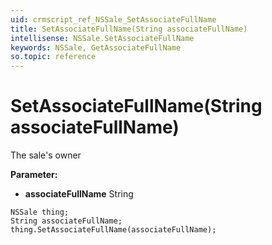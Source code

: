 ```yaml
---
uid: crmscript_ref_NSSale_SetAssociateFullName
title: SetAssociateFullName(String associateFullName)
intellisense: NSSale.SetAssociateFullName
keywords: NSSale, GetAssociateFullName
so.topic: reference
---
```


# SetAssociateFullName(String associateFullName)

The sale's owner

**Parameter:** 
* **associateFullName** String

```crmscript
NSSale thing;
String associateFullName;
thing.SetAssociateFullName(associateFullName);
```

